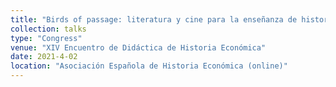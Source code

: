 ```yaml
---
title: "Birds of passage: literatura y cine para la enseñanza de historia económica del turismo y las migraciones"
collection: talks
type: "Congress"
venue: "XIV Encuentro de Didáctica de Historia Económica"
date: 2021-4-02
location: "Asociación Española de Historia Económica (online)"
---
```

